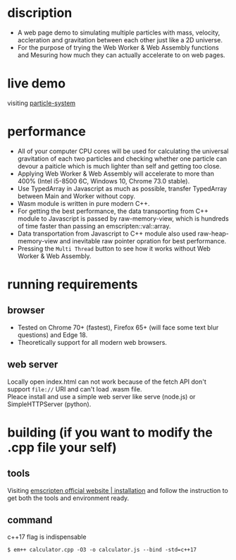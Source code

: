# discription
+ A web page demo to simulating multiple particles with mass, velocity, accleration and gravitation between each other just like a 2D universe.  
+ For the purpose of trying the Web Worker & Web Assembly functions and Mesuring how much they can actually accelerate to on web pages.
# live demo
visiting [particle-system](https://royshen12.github.io/particle-system/)
# performance
+ All of your computer CPU cores will be used for calculating the universal gravitation of each two particles and checking whether one particle can devour a paiticle which is much lighter than self and getting too close.  
+ Applying Web Worker & Web Assembly will accelerate to more than 400% (Intel i5-8500 6C, Windows 10, Chrome 73.0 stable).
+ Use TypedArray in Javascript as much as possible, transfer TypedArray between Main and Worker without copy.
+ Wasm module is written in pure modern C++.
+ For getting the best performance, the data transporting from C++ module to Javascript is passed by raw-memory-view, which is hundreds of time faster than passing an emscripten::val::array.
+ Data transportation from Javascript to C++ module also used raw-heap-memory-view and inevitable raw pointer opration for best performance.
+ Pressing the `Multi Thread` button to see how it works without Web Worker & Web Assembly.
# running requirements
## browser
+ Tested on Chrome 70+ (fastest), Firefox 65+ (will face some text blur questions) and Edge 18.  
+ Theoretically support for all modern web browsers.
## web server
Locally open index.html can not work because of the fetch API don't support `file://` URI and can't load .wasm file.  
Pleace install and use a simple web server like serve (node.js) or SimpleHTTPServer (python).
# building (if you want to modify the .cpp file your self)
## tools
Visiting [emscripten official website | installation](https://emscripten.org/docs/getting_started/downloads.html) and follow the instruction to get both the tools and environment ready.
## command
c++17 flag is indispensable  
```
$ em++ calculator.cpp -O3 -o calculator.js --bind -std=c++17
```
